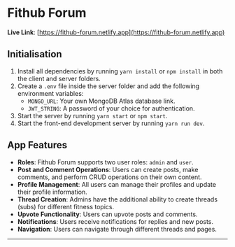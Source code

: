 # Fithub Forum

**Live Link**: [https://fithub-forum.netlify.app](https://fithub-forum.netlify.app)

## Initialisation

1. Install all dependencies by running `yarn install` or `npm install` in both the client and server folders.
2. Create a `.env` file inside the server folder and add the following environment variables:
   - `MONGO_URL`: Your own MongoDB Atlas database link.
   - `JWT_STRING`: A password of your choice for authentication.
3. Start the server by running `yarn start` or `npm start`.
4. Start the front-end development server by running `yarn run dev`.

## App Features

- **Roles**: Fithub Forum supports two user roles: `admin` and `user`.
- **Post and Comment Operations**: Users can create posts, make comments, and perform CRUD operations on their own content.
- **Profile Management**: All users can manage their profiles and update their profile information.
- **Thread Creation**: Admins have the additional ability to create threads (subs) for different fitness topics.
- **Upvote Functionality**: Users can upvote posts and comments.
- **Notifications**: Users receive notifications for replies and new posts.
- **Navigation**: Users can navigate through different threads and pages.

---

